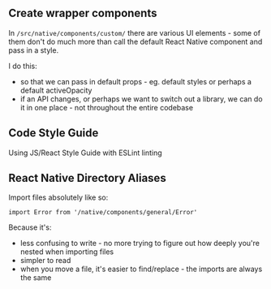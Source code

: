 ## Create wrapper components

In `/src/native/components/custom/` there are various UI elements - some of them don't do much more than call the default React Native component and pass in a style.

I do this:

- so that we can pass in default props - eg. default styles or perhaps a default activeOpacity
- if an API changes, or perhaps we want to switch out a library, we can do it in one place - not throughout the entire codebase

## Code Style Guide

Using JS/React Style Guide with ESLint linting

## React Native Directory Aliases

Import files absolutely like so:

```
import Error from '/native/components/general/Error'
```

Because it's:

- less confusing to write - no more trying to figure out how deeply you're nested when importing files
- simpler to read
- when you move a file, it's easier to find/replace - the imports are always the same
